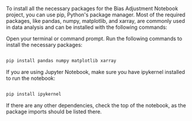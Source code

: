 To install all the necessary packages for the Bias Adjustment Notebook project, you can use pip, Python's package manager. Most of the required packages, like pandas, numpy, matplotlib, and xarray, are commonly used in data analysis and can be installed with the following commands:

Open your terminal or command prompt.
Run the following commands to install the necessary packages:

```bash

pip install pandas numpy matplotlib xarray
```
If you are using Jupyter Notebook, make sure you have ipykernel installed to run the notebook:

```bash

pip install ipykernel
```
If there are any other dependencies, check the top of the notebook, as the package imports should be listed there.
